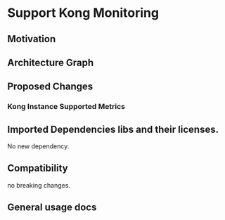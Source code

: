 # Support Kong Monitoring

## Motivation

## Architecture Graph

## Proposed Changes

### Kong Instance Supported Metrics

## Imported Dependencies libs and their licenses.

No new dependency.

## Compatibility

no breaking changes.

## General usage docs
